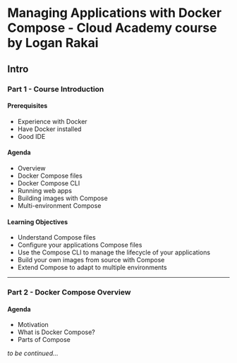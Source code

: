 # Managing Applications with Docker Compose - Cloud Academy course by Logan Rakai

## Intro

### Part 1 - Course Introduction

#### Prerequisites
* Experience with Docker
* Have Docker installed
* Good IDE

#### Agenda
* Overview
* Docker Compose files
* Docker Compose CLI
* Running web apps
* Building images with Compose
* Multi-environment Compose

#### Learning Objectives
* Understand Compose files
* Configure your applications Compose files
* Use the Compose CLI to manage the lifecycle of your applications
* Build your own images from source with Compose
* Extend Compose to adapt to multiple environments

---

### Part 2 - Docker Compose Overview

#### Agenda
* Motivation
* What is Docker Compose?
* Parts of Compose

_to be continued..._